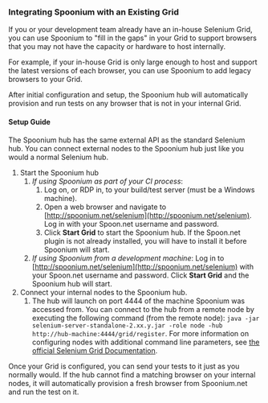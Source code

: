 ### Integrating Spoonium with an Existing Grid

If you or your development team already have an in-house Selenium Grid, you can use Spoonium to "fill in the gaps" in your Grid to support browsers that you may not have the capacity or hardware to host internally.

For example, if your in-house Grid is only large enough to host and support the latest versions of each browser, you can use Spoonium to add legacy browsers to your Grid. 

After initial configuration and setup, the Spoonium hub will automatically provision and run tests on any browser that is not in your internal Grid.

#### Setup Guide

The Spoonium hub has the same external API as the standard Selenium hub. You can connect external nodes to the Spoonium hub just like you would a normal Selenium hub.

1. Start the Spoonium hub
	1. *If using Spoonium as part of your CI process*: 
		1. Log on, or RDP in, to your build/test server (must be a Windows machine). 
		2. Open a web browser and navigate to [http://spoonium.net/selenium](http://spoonium.net/selenium). Log in with your Spoon.net username and password.
		3. Click **Start Grid** to start the Spoonium hub. If the Spoon.net plugin is not already installed, you will have to install it before Spoonium will start. 
	2. *If using Spoonium from a development machine*: Log in to [http://spoonium.net/selenium](http://spoonium.net/selenium) with your Spoon.net username and password. Click **Start Grid** and the Spoonium hub will start.
2. Connect your internal nodes to the Spoonium hub. 
	1. The hub will launch on port 4444 of the machine Spoonium was accessed from. You can connect to the hub from a remote node by executing the following command (from the remote node): `java -jar selenium-server-standalone-2.xx.y.jar -role node -hub http://hub-machine:4444/grid/register`. For more information on configuring nodes with additional command line parameters, see [the official Selenium Grid Documentation](https://code.google.com/p/selenium/wiki/Grid2). 

Once your Grid is configured, you can send your tests to it just as you normally would. If the hub cannot find a matching browser on your internal nodes, it will automatically provision a fresh browser from Spoonium.net and run the test on it.
